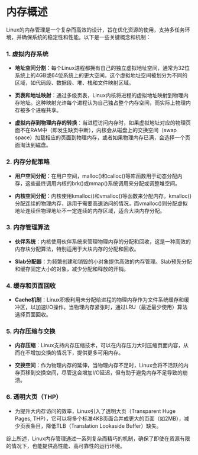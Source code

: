 # 内存概述
Linux的内存管理是一个复杂而高效的设计，旨在优化资源的使用，支持多任务环境，并确保系统的稳定性和性能。以下是一些关键概念和机制：

### 1. **虚拟内存系统**
- **地址空间分割**：每个Linux进程都拥有自己的独立虚拟地址空间，通常为32位系统上的4GB或64位系统上的更大空间。这个虚拟地址空间被划分为不同的区域，如代码段、数据段、堆、栈和文件映射区域。

- **页表和地址映射**：通过多级页表，Linux内核将进程的虚拟地址映射到物理内存地址。这种映射允许每个进程认为自己独占整个内存空间，而实际上物理内存被多个进程共享。

- **虚拟内存到物理内存的转换**：当进程访问内存时，如果虚拟地址对应的物理页面不在RAM中（即发生缺页中断），内核会从磁盘上的交换空间（swap space）加载相应的页面到物理内存，或者如果物理内存已满，会选择一个页面淘汰到磁盘。

### 2. **内存分配策略**
- **用户空间分配**：在用户空间，malloc()和calloc()等库函数用于动态分配内存，这些最终调用内核的brk()或mmap()系统调用来分配或调整堆空间。

- **内核空间分配**：内核使用kmalloc()和vmalloc()等函数来分配内存。kmalloc()分配连续的物理内存，适用于需要高速访问的情况，而vmalloc()则分配虚拟地址连续但物理地址不一定连续的内存区域，适合大块内存分配。

### 3. **内存管理算法**
- **伙伴系统**：内核使用伙伴系统来管理物理内存的分配和回收，这是一种高效的内存块分配算法，特别适用于大块内存的分配和回收。

- **Slab分配器**：为频繁创建和销毁的小对象提供高效的内存管理。Slab预先分配和缓存固定大小的对象，减少分配和释放的开销。

### 4. **缓存和页面回收**
- **Cache机制**：Linux积极利用未分配给进程的物理内存作为文件系统缓存和缓冲区，以加速I/O操作。当物理内存紧张时，通过LRU（最近最少使用）算法选择页面回收。

### 5. **内存压缩与交换**
- **内存压缩**：Linux支持内存压缩技术，可以在内存压力大时压缩页面内容，从而在不增加交换的情况下，提供更多可用内存。

- **交换空间**：作为物理内存的延伸，当物理内存不足时，Linux会将不活跃的内存页移到交换空间，尽管这会增加I/O延迟，但有助于避免内存不足导致的崩溃。

### 6. **透明大页（THP）**
- 为提升大内存访问的效率，Linux引入了透明大页（Transparent Huge Pages, THP），它可以将多个标准4KB页面合并成更大的页面（如2MB），减少页表条目，降低TLB（Translation Lookaside Buffer）缺失。

综上所述，Linux内存管理通过一系列复杂而精巧的机制，确保了即使在资源有限的情况下，也能提供高性能、高可靠性的运行环境。
